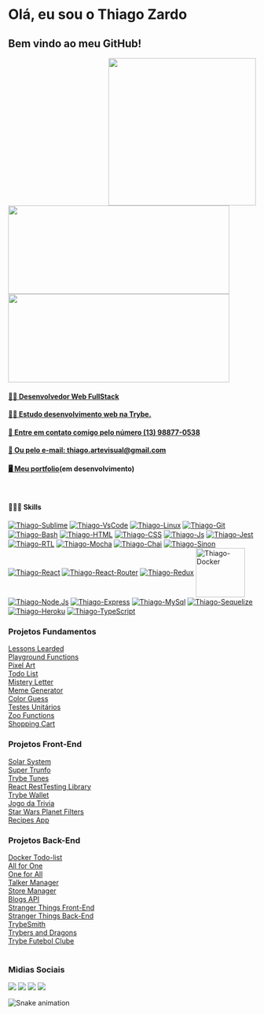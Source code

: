  # Olá, eu sou o Thiago Zardo
  ## Bem vindo ao meu GitHub!
  <img align="right" src="https://user-images.githubusercontent.com/66880417/183272429-3f59b0bb-1c2a-4a88-8fd1-d40a6f3cf512.png" width="300px" />

<div class="container">
  <a href="https://github.com/thiagozardo">
  <img width="450em" height="180em" src="https://github-readme-stats.vercel.app/api?username=thiagozardo&show_icons=true&theme=dracula&include_all_commits=true&count_private=true"/>
  <img width="450em" height="180em" src="https://github-readme-stats.vercel.app/api/top-langs/?username=thiagozardo&layout=compact&langs_count=7&theme=dracula"/>
</div>
  
<h4>👨‍💻 Desenvolvedor Web FullStack</h4>
<h4>👨‍🎓 Estudo desenvolvimento web na Trybe.
<h4>📱 Entre em contato comigo pelo número (13) 98877-0538 <h4>
<h4>📧 Ou pelo e-mail: thiago.artevisual@gmail.com </h4>  
<h4><a href="https://thiagozardo.github.io/">🖥️ Meu portfolio</a>(em desenvolvimento)</h4>
  
<div style="display: inline_block"><br>
  <h4>👨🏻‍💻 Skills</h4>
  
  <a href="https://www.sublimetext.com/">
    <img align="center" alt="Thiago-Sublime" src="https://img.shields.io/badge/sublime_text-%23575757.svg?&style=for-the-badge&logo=sublime-text&logoColor=important" /></a>
    
  <a href="https://code.visualstudio.com/">
    <img align="center" alt="Thiago-VsCode" src="https://img.shields.io/badge/Visual_Studio_Code-0078D4?style=for-the-badge&logo=visual%20studio%20code&logoColor=white" /></a>
    
  <a href="https://www.vivaolinux.com.br/linux">
    <img align="center" alt="Thiago-Linux" src="https://img.shields.io/badge/Linux-FCC624?style=for-the-badge&logo=linux&logoColor=black" /></a>
  
  <a href="https://git-scm.com/">
    <img align="center" alt="Thiago-Git" src="https://img.shields.io/badge/GIT-E44C30?style=for-the-badge&logo=git&logoColor=white" /></a>
    
  <a href="https://devdocs.io/">
    <img align="center" alt="Thiago-Bash" src="https://img.shields.io/badge/GNU%20Bash-4EAA25?style=for-the-badge&logo=GNU%20Bash&logoColor=white" /></a>
  
  <a href="https://developer.mozilla.org/pt-BR/docs/Web/HTML">
    <img align="center" alt="Thiago-HTML" src="https://img.shields.io/badge/HTML5-E34F26?style=for-the-badge&logo=html5&logoColor=white" /></a>
  
  <a href="https://www.w3schools.com/css/">
    <img align="center" alt="Thiago-CSS" src="https://img.shields.io/badge/CSS3-1572B6?style=for-the-badge&logo=css3&logoColor=white" /></a>
  
  <a href="https://developer.mozilla.org/pt-BR/docs/Web/JavaScript">
    <img align="center" alt="Thiago-Js" src="https://img.shields.io/badge/JavaScript-F7DF1E?style=for-the-badge&logo=javascript&logoColor=black"></a>
  
  <a href="https://jestjs.io">
    <img align="center" alt="Thiago-Jest" src="https://img.shields.io/badge/Jest-323330?style=for-the-badge&logo=Jest&logoColor=white" /></a>
  
  <a href="https://testing-library.com/">
    <img align="center" alt="Thiago-RTL" src="https://img.shields.io/badge/testing%20library-323330?style=for-the-badge&logo=testing-library&logoColor=red" /></a>
    
  <a href="https://mochajs.org/">
    <img align="center" alt="Thiago-Mocha" src ="https://img.shields.io/badge/mocha.js-323330?style=for-the-badge&logo=mocha&logoColor=Brown" /></a>
  
  <a href="https://www.chaijs.com/">
    <img align="center" alt="Thiago-Chai" src ="https://img.shields.io/badge/chai.js-323330?style=for-the-badge&logo=chai&logoColor=red" /></a>
  
  <a href="https://sinonjs.org/">
    <img align="center" alt="Thiago-Sinon" src ="https://img.shields.io/badge/sinon.js-323330?style=for-the-badge&logo=sinon" /></a>
  
  <a href="https://reactjs.org/">
    <img align="center" alt="Thiago-React" src="https://img.shields.io/badge/React-20232A?style=for-the-badge&logo=react&logoColor=61DAFB" /></a>
    
  <a href="https://reactrouter.com/">
    <img align="center" alt="Thiago-React-Router" src="https://img.shields.io/badge/React_Router-CA4245?style=for-the-badge&logo=react-router&logoColor=white" /></a>
   
  <a href="https://redux.js.org/">
    <img align="center" alt="Thiago-Redux" src="https://img.shields.io/badge/Redux-593D88?style=for-the-badge&logo=redux&logoColor=white" /></a>
    
  <a href="https://docs.docker.com/">
    <img align="center" alt="Thiago-Docker" src="https://user-images.githubusercontent.com/66880417/184455784-1d6ad612-ab91-48b6-ab41-1d08cbba8962.png" width="100px"/></a>
    
  <a href="https://nodejs.org/en/">
    <img align="center" alt="Thiago-Node.Js" src="https://img.shields.io/badge/Node.js-43853D?style=for-the-badge&logo=node.js&logoColor=white" /></a>  
    
  <a href="http://expressjs.com/pt-br/">
    <img align="center" alt="Thiago-Express" src="https://img.shields.io/badge/Express.js-404D59?style=for-the-badge" /></a>  
  
  <a href="https://www.mysql.com/">
    <img align="center" alt="Thiago-MySql" src="https://img.shields.io/badge/MySQL-005C84?style=for-the-badge&logo=mysql&logoColor=white" /></a>
  
  <a href="https://sequelize.org/">
    <img align="center" alt="Thiago-Sequelize" src="https://img.shields.io/badge/Sequelize-52B0E7?style=for-the-badge&logo=Sequelize&logoColor=white" /></a>
  
  <a href="https://id.heroku.com/">
    <img align="center" alt="Thiago-Heroku" src="https://img.shields.io/badge/Heroku-430098?style=for-the-badge&logo=heroku&logoColor=white" /></a>
  
  <a href="https://www.typescriptlang.org/">
    <img align="center" alt="Thiago-TypeScript" src ="https://img.shields.io/badge/TypeScript-007ACC?style=for-the-badge&logo=typescript&logoColor=white" /></a>
           
</div>
  
  <div>
    <h3>Projetos Fundamentos</h3>
    <a href="https://github.com/ThiagoZardo/project-lessons-learned">Lessons Learded</a> <br>
    <a href="https://github.com/ThiagoZardo/project-playground-functions">Playground Functions</a> <br>
    <a href="https://github.com/ThiagoZardo/projeto-pixel-art">Pixel Art</a> </br>
    <a href="https://github.com/ThiagoZardo/projeto-to-do-list">Todo List</a> </br>
    <a href="https://github.com/ThiagoZardo/project-mistery-letter">Mistery Letter</a> <br>
    <a href="https://github.com/ThiagoZardo/project-meme-generator">Meme Generator</a> <br>
    <a href="https://github.com/ThiagoZardo/project-color-guess">Color Guess</a> <br>    
    <a href="https://github.com/ThiagoZardo/projeto-testes-unitarios">Testes Unitários</a> </br>
    <a href="https://github.com/ThiagoZardo/projeto-zoo-functions">Zoo Functions</a> </br>
    <a href="https://github.com/ThiagoZardo/shopping_cart">Shopping Cart</a> </br>
  </div>
 
  <div>
    <h3>Projetos Front-End</h3>
    <a href="https://github.com/ThiagoZardo/project-solar-sytem">Solar System</a> </br>
    <a href="https://github.com/ThiagoZardo/project-super-trunfo">Super Trunfo</a> </br>
    <a href="https://github.com/ThiagoZardo/project-trybe-tunes">Trybe Tunes</a> </br>
    <a href="https://github.com/ThiagoZardo/project-React-Tests-Library">React RestTesting Library</a> </br>
    <a href="https://github.com/ThiagoZardo/project-trybe-wallet">Trybe Wallet</a> </br>
    <a href="https://github.com/ThiagoZardo/project-trivia">Jogo da Trivia</a> </br>
    <a href="https://github.com/ThiagoZardo/project-starwars-planets-search">Star Wars Planet Filters</a> </br>
    <a href="https://github.com/ThiagoZardo/project-recipes-app">Recipes App</a> </br>
  </div>

  <div>
    <h3>Projetos Back-End</h3>
    <a href="https://github.com/ThiagoZardo/project-docker-todo-list">Docker Todo-list</a> </br>
    <a href="https://github.com/ThiagoZardo/project-all-for-one">All for One</a> </br>
    <a href="https://github.com/ThiagoZardo/project-one-for-all">One for All</a> </br>
    <a href="https://github.com/ThiagoZardo/project-talker-manager">Talker Manager</a> </br>
    <a href="https://github.com/ThiagoZardo/project-store-manager">Store Manager</a> </br>
    <a href="https://github.com/ThiagoZardo/project-blogs-api">Blogs API</a> </br>
    <a href="https://github.com/ThiagoZardo/project-stranger-things-front">Stranger Things Front-End</a> </br>
    <a href="https://github.com/ThiagoZardo/project-stranger-things-back">Stranger Things Back-End</a> </br>
    <a href="https://github.com/ThiagoZardo/project-trybesmith">TrybeSmith</a> </br>
    <a href="https://github.com/ThiagoZardo/project-trybers-and-dragons">Trybers and Dragons</a> </br>
    <a href="https://github.com/ThiagoZardo/project-tfc"> Trybe Futebol Clube</a> </br>
  </div>
 
 <br>
 <h3>Midias Sociais</h3>
<div> 
  <a href="https://www.youtube.com/channel/UCOFr9Imywu0Mm55mljEpcCQ" target="_blank"><img src="https://img.shields.io/badge/YouTube-FF0000?style=for-the-badge&logo=youtube&logoColor=white" target="_blank"></a>
  <a href="https://www.instagram.com/thiago_jarilho_zardo/" target="_blank"><img src="https://img.shields.io/badge/-Instagram-%23E4405F?style=for-the-badge&logo=instagram&logoColor=white" target="_blank"></a>
  <a href = "mailto:thiago.artevisual@gmail.com"><img src="https://img.shields.io/badge/-Gmail-%23333?style=for-the-badge&logo=gmail&logoColor=white" target="_blank"></a>
  <a href="https://www.linkedin.com/in/thiago-jarilho-zardo-97446b17a/" target="_blank"><img src="https://img.shields.io/badge/-LinkedIn-%230077B5?style=for-the-badge&logo=linkedin&logoColor=white" target="_blank"></a> 
 
  ![Snake animation](https://github.com/thiagozardo/thiagozardo/blob/output/github-contribution-grid-snake.svg)
 
</div>
